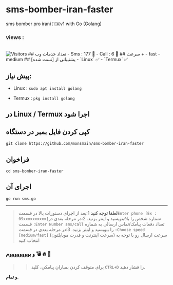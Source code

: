 # sms-bomber-iran-faster
sms bomber pro irani 🇮🇷v1 with Go (Golang)


<h3>views :</h3>
<br>
<img src="https://profile-counter.glitch.me/monsmain/count.svg" alt="Visitors">
## تعداد خدمات وب
- Sms : 177 🧨
- Call : 6 🧨
## سرعت +
- fast
- medium
## پشتیبانی از [تست شده]
- `Linux` ✅
- `Termux` ✅

## پیش نیاز:

- Linux : `sudo apt install golang `

- Termux : `pkg install golang `


## در Linux / Termux اجرا شود


## کپی کردن فایل بمبر در دستگاه

```
git clone https://github.com/monsmain/sms-bomber-iran-faster
```
## فراخوان
```
cd sms-bomber-iran-faster
```
## اجرای آن
```
go run sms.go
```
---

>  **لطفا توجه کنید**
>1:بعد از اجرای دستورات بالا در قسمت`Enter phone [Ex : 09xxxxxxxxxx]`شماره شخص را با` 0 `بنویسید و اینتر بزنید.
>2:در مرحله بعدی در قسمت `:Enter Number sms/call` تعداد دفعات پیامک/تماس ارسالی به شماره را بنویسید و اینتر بزنید.
>3:در مرحله بعدی در قسمت `:Choose speed [medium/fast]` سرعت ارسال رو با توجه به (سرعت اینترنت و قدرت موبایلتون) انتخاب کنید 
### و بووووووووم :bomb: :fire: :ghost:
> > برای متوقف کردن بمباران پیامکی، کلید `CTRL+D` را فشار دهید.


**و تمام.** 
